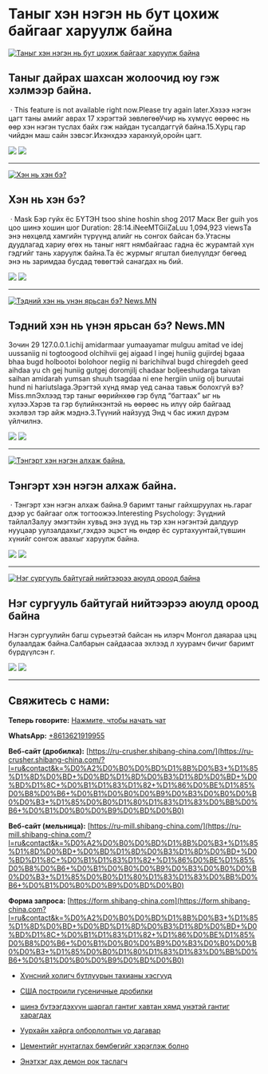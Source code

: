 # Таныг хэн нэгэн нь бут цохиж байгааг харуулж байна

<a href="https://swt.shibang-china.com/?l=ru&img&k=%D0%A2%D0%B0%D0%BD%D1%8B%D0%B3+%D1%85%D1%8D%D0%BD+%D0%BD%D1%8D%D0%B3%D1%8D%D0%BD+%D0%BD%D1%8C+%D0%B1%D1%83%D1%82+%D1%86%D0%BE%D1%85%D0%B8%D0%B6+%D0%B1%D0%B0%D0%B9%D0%B3%D0%B0%D0%B0%D0%B3+%D1%85%D0%B0%D1%80%D1%83%D1%83%D0%BB%D0%B6+%D0%B1%D0%B0%D0%B9%D0%BD%D0%B0" target="_blank">![Таныг хэн нэгэн нь бут цохиж байгааг харуулж байна](http://static.shibang-china.com/all-800x300/651.jpg)</a>

## Таныг дайрах шахсан жолоочид юу гэж хэлмээр байна.
&nbsp;&#0183;&#32;This feature is not available right now.Please try again later.Хэзээ нэгэн цагт таны амийг аврах 17 хэрэгтэй зөвлөгөөУчир нь хүмүүс өөрөөс нь өөр хэн нэгэн туслах байх гэж найдан тусалдаггүй байна.15.Хурц гар чийдэн маш сайн зэвсэг.Ихэнхдээ харанхуй,оройн цагт.


<a href="https://whatsapp.shibangsoft.com/WhatsApp.php" target="_blank" title="WhatsApp">![](http://static.shibang-china.com/icon/whatsapp.png)</a> <a href="https://swt.shibang-china.com/?l=ru&icon&k=%D0%A2%D0%B0%D0%BD%D1%8B%D0%B3+%D1%85%D1%8D%D0%BD+%D0%BD%D1%8D%D0%B3%D1%8D%D0%BD+%D0%BD%D1%8C+%D0%B1%D1%83%D1%82+%D1%86%D0%BE%D1%85%D0%B8%D0%B6+%D0%B1%D0%B0%D0%B9%D0%B3%D0%B0%D0%B0%D0%B3+%D1%85%D0%B0%D1%80%D1%83%D1%83%D0%BB%D0%B6+%D0%B1%D0%B0%D0%B9%D0%BD%D0%B0" target="_blank">![](http://static.shibang-china.com/icon/chat-ru.png)</a>

---

<a href="https://swt.shibang-china.com/?l=ru&img&k=%D0%A2%D0%B0%D0%BD%D1%8B%D0%B3+%D1%85%D1%8D%D0%BD+%D0%BD%D1%8D%D0%B3%D1%8D%D0%BD+%D0%BD%D1%8C+%D0%B1%D1%83%D1%82+%D1%86%D0%BE%D1%85%D0%B8%D0%B6+%D0%B1%D0%B0%D0%B9%D0%B3%D0%B0%D0%B0%D0%B3+%D1%85%D0%B0%D1%80%D1%83%D1%83%D0%BB%D0%B6+%D0%B1%D0%B0%D0%B9%D0%BD%D0%B0" target="_blank">![Хэн нь хэн бэ?](http://static.shibang-china.com/all-800x300/115.jpg)</a>

## Хэн нь хэн бэ?
&nbsp;&#0183;&#32;Mask Бэр гуйх ёс БҮТЭН tsoo shine hoshin shog 2017 Маск Ber guih yos цоо шинэ хошин шог Duration: 28:14.iNeeMTGiiZaLuu 1,094,923 viewsТа энэ нөхцөлд хамгийн түрүүнд алийг нь сонгох байсан бэ.Утасны дуудлагад хариу өгөх нь таныг нягт нямбайгаас гадна ёс журамтай хүн гэдгийг тань харуулж байна.Та ёс журмыг ягштал биелүүлдэг бөгөөд энэ нь заримдаа бусдад төвөгтэй санагдах нь бий.


<a href="https://whatsapp.shibangsoft.com/WhatsApp.php" target="_blank" title="WhatsApp">![](http://static.shibang-china.com/icon/whatsapp.png)</a> <a href="https://swt.shibang-china.com/?l=ru&icon&k=%D0%A2%D0%B0%D0%BD%D1%8B%D0%B3+%D1%85%D1%8D%D0%BD+%D0%BD%D1%8D%D0%B3%D1%8D%D0%BD+%D0%BD%D1%8C+%D0%B1%D1%83%D1%82+%D1%86%D0%BE%D1%85%D0%B8%D0%B6+%D0%B1%D0%B0%D0%B9%D0%B3%D0%B0%D0%B0%D0%B3+%D1%85%D0%B0%D1%80%D1%83%D1%83%D0%BB%D0%B6+%D0%B1%D0%B0%D0%B9%D0%BD%D0%B0" target="_blank">![](http://static.shibang-china.com/icon/chat-ru.png)</a>

---

<a href="https://swt.shibang-china.com/?l=ru&img&k=%D0%A2%D0%B0%D0%BD%D1%8B%D0%B3+%D1%85%D1%8D%D0%BD+%D0%BD%D1%8D%D0%B3%D1%8D%D0%BD+%D0%BD%D1%8C+%D0%B1%D1%83%D1%82+%D1%86%D0%BE%D1%85%D0%B8%D0%B6+%D0%B1%D0%B0%D0%B9%D0%B3%D0%B0%D0%B0%D0%B3+%D1%85%D0%B0%D1%80%D1%83%D1%83%D0%BB%D0%B6+%D0%B1%D0%B0%D0%B9%D0%BD%D0%B0" target="_blank">![Тэдний хэн нь үнэн ярьсан бэ? News.MN](http://static.shibang-china.com/all-800x300/654.jpg)</a>

## Тэдний хэн нь үнэн ярьсан бэ? News.MN
Зочин 29 127.0.0.1.ichij amidarmaar yumaayamar mulguu amitad ve idej uussaniig ni togtoogood olchihvii gej aigaad l ingej huniig gujirdej bgaaa bhaa bugd holbootoi bolohoor negiig ni barichihval bugd chiregdeh geed aihdaa yu ch gej huniig gutgej doromjilj chadaar boljeeshudarga taivan saihan amidarah yumsan shuuh tsagdaa ni ene hergiin uniig olj buruutai hund ni hariutslaga.Эрэгтэй хүнд ямар үед санаа тавьж болохгүй вэ? Miss.mnЭхлээд тэр таныг өөрийнхөө гэр бүлд “багтаах” ыг нь хүлээ.Хэрэв та гэр бүлийнхэнтэй нь өөрөөс нь илүү ойр байгаад эхэлвэл тэр айж мэднэ.3.Түүний найзууд Энд ч бас ижил дүрэм үйлчилнэ.


<a href="https://whatsapp.shibangsoft.com/WhatsApp.php" target="_blank" title="WhatsApp">![](http://static.shibang-china.com/icon/whatsapp.png)</a> <a href="https://swt.shibang-china.com/?l=ru&icon&k=%D0%A2%D0%B0%D0%BD%D1%8B%D0%B3+%D1%85%D1%8D%D0%BD+%D0%BD%D1%8D%D0%B3%D1%8D%D0%BD+%D0%BD%D1%8C+%D0%B1%D1%83%D1%82+%D1%86%D0%BE%D1%85%D0%B8%D0%B6+%D0%B1%D0%B0%D0%B9%D0%B3%D0%B0%D0%B0%D0%B3+%D1%85%D0%B0%D1%80%D1%83%D1%83%D0%BB%D0%B6+%D0%B1%D0%B0%D0%B9%D0%BD%D0%B0" target="_blank">![](http://static.shibang-china.com/icon/chat-ru.png)</a>

---

<a href="https://swt.shibang-china.com/?l=ru&img&k=%D0%A2%D0%B0%D0%BD%D1%8B%D0%B3+%D1%85%D1%8D%D0%BD+%D0%BD%D1%8D%D0%B3%D1%8D%D0%BD+%D0%BD%D1%8C+%D0%B1%D1%83%D1%82+%D1%86%D0%BE%D1%85%D0%B8%D0%B6+%D0%B1%D0%B0%D0%B9%D0%B3%D0%B0%D0%B0%D0%B3+%D1%85%D0%B0%D1%80%D1%83%D1%83%D0%BB%D0%B6+%D0%B1%D0%B0%D0%B9%D0%BD%D0%B0" target="_blank">![Тэнгэрт хэн нэгэн алхаж байна.](http://static.shibang-china.com/all-800x300/1094.jpg)</a>

## Тэнгэрт хэн нэгэн алхаж байна.
&nbsp;&#0183;&#32;Тэнгэрт хэн нэгэн алхаж байна.9 баримт таныг гайхшруулах нь.гараг дээр ус байгааг олж тогтоожээ.Interesting Psychology: Зүүдний тайлалЗалуу эмэгтэйн хувьд энэ зүүд нь тэр хэн нэгэнтэй далдуур нууцаар уулзалдахыг,гэхдээ эцэст нь өндөр ёс суртахуунтай,түвшин хүнийг сонгож авахыг харуулж байна.


<a href="https://whatsapp.shibangsoft.com/WhatsApp.php" target="_blank" title="WhatsApp">![](http://static.shibang-china.com/icon/whatsapp.png)</a> <a href="https://swt.shibang-china.com/?l=ru&icon&k=%D0%A2%D0%B0%D0%BD%D1%8B%D0%B3+%D1%85%D1%8D%D0%BD+%D0%BD%D1%8D%D0%B3%D1%8D%D0%BD+%D0%BD%D1%8C+%D0%B1%D1%83%D1%82+%D1%86%D0%BE%D1%85%D0%B8%D0%B6+%D0%B1%D0%B0%D0%B9%D0%B3%D0%B0%D0%B0%D0%B3+%D1%85%D0%B0%D1%80%D1%83%D1%83%D0%BB%D0%B6+%D0%B1%D0%B0%D0%B9%D0%BD%D0%B0" target="_blank">![](http://static.shibang-china.com/icon/chat-ru.png)</a>

---

<a href="https://swt.shibang-china.com/?l=ru&img&k=%D0%A2%D0%B0%D0%BD%D1%8B%D0%B3+%D1%85%D1%8D%D0%BD+%D0%BD%D1%8D%D0%B3%D1%8D%D0%BD+%D0%BD%D1%8C+%D0%B1%D1%83%D1%82+%D1%86%D0%BE%D1%85%D0%B8%D0%B6+%D0%B1%D0%B0%D0%B9%D0%B3%D0%B0%D0%B0%D0%B3+%D1%85%D0%B0%D1%80%D1%83%D1%83%D0%BB%D0%B6+%D0%B1%D0%B0%D0%B9%D0%BD%D0%B0" target="_blank">![Нэг сургууль байтугай нийтээрээ аюулд ороод байна](http://static.shibang-china.com/all-800x300/462.jpg)</a>

## Нэг сургууль байтугай нийтээрээ аюулд ороод байна
Нэгэн сургуулийн багш сүрьеэтэй байсан нь илэрч Монгол даяараа цэц булаалдаж байна.Салбарын сайдаасаа эхлээд л хуурамч бичиг баримт бүрдүүлсэн г.

<a href="https://whatsapp.shibangsoft.com/WhatsApp.php" target="_blank" title="WhatsApp">![](http://static.shibang-china.com/icon/whatsapp.png)</a> <a href="https://swt.shibang-china.com/?l=ru&icon&k=%D0%A2%D0%B0%D0%BD%D1%8B%D0%B3+%D1%85%D1%8D%D0%BD+%D0%BD%D1%8D%D0%B3%D1%8D%D0%BD+%D0%BD%D1%8C+%D0%B1%D1%83%D1%82+%D1%86%D0%BE%D1%85%D0%B8%D0%B6+%D0%B1%D0%B0%D0%B9%D0%B3%D0%B0%D0%B0%D0%B3+%D1%85%D0%B0%D1%80%D1%83%D1%83%D0%BB%D0%B6+%D0%B1%D0%B0%D0%B9%D0%BD%D0%B0" target="_blank">![](http://static.shibang-china.com/icon/chat-ru.png)</a>

---
## Свяжитесь с нами:

**Теперь говорите:** [Нажмите, чтобы начать чат](https://swt.shibang-china.com?l=ru&contact&k=%D0%A2%D0%B0%D0%BD%D1%8B%D0%B3+%D1%85%D1%8D%D0%BD+%D0%BD%D1%8D%D0%B3%D1%8D%D0%BD+%D0%BD%D1%8C+%D0%B1%D1%83%D1%82+%D1%86%D0%BE%D1%85%D0%B8%D0%B6+%D0%B1%D0%B0%D0%B9%D0%B3%D0%B0%D0%B0%D0%B3+%D1%85%D0%B0%D1%80%D1%83%D1%83%D0%BB%D0%B6+%D0%B1%D0%B0%D0%B9%D0%BD%D0%B0)

**WhatsApp:**  [+8613621919955](https://whatsapp.shibangsoft.com/WhatsApp.php)

**Веб-сайт (дробилка):** [https://ru-crusher.shibang-china.com/](https://ru-crusher.shibang-china.com/?l=ru&contact&k=%D0%A2%D0%B0%D0%BD%D1%8B%D0%B3+%D1%85%D1%8D%D0%BD+%D0%BD%D1%8D%D0%B3%D1%8D%D0%BD+%D0%BD%D1%8C+%D0%B1%D1%83%D1%82+%D1%86%D0%BE%D1%85%D0%B8%D0%B6+%D0%B1%D0%B0%D0%B9%D0%B3%D0%B0%D0%B0%D0%B3+%D1%85%D0%B0%D1%80%D1%83%D1%83%D0%BB%D0%B6+%D0%B1%D0%B0%D0%B9%D0%BD%D0%B0)

**Веб-сайт (мельница):** [https://ru-mill.shibang-china.com/](https://ru-mill.shibang-china.com/?l=ru&contact&k=%D0%A2%D0%B0%D0%BD%D1%8B%D0%B3+%D1%85%D1%8D%D0%BD+%D0%BD%D1%8D%D0%B3%D1%8D%D0%BD+%D0%BD%D1%8C+%D0%B1%D1%83%D1%82+%D1%86%D0%BE%D1%85%D0%B8%D0%B6+%D0%B1%D0%B0%D0%B9%D0%B3%D0%B0%D0%B0%D0%B3+%D1%85%D0%B0%D1%80%D1%83%D1%83%D0%BB%D0%B6+%D0%B1%D0%B0%D0%B9%D0%BD%D0%B0)

**Форма запроса:** [https://form.shibang-china.com](https://form.shibang-china.com?l=ru&contact&k=%D0%A2%D0%B0%D0%BD%D1%8B%D0%B3+%D1%85%D1%8D%D0%BD+%D0%BD%D1%8D%D0%B3%D1%8D%D0%BD+%D0%BD%D1%8C+%D0%B1%D1%83%D1%82+%D1%86%D0%BE%D1%85%D0%B8%D0%B6+%D0%B1%D0%B0%D0%B9%D0%B3%D0%B0%D0%B0%D0%B3+%D1%85%D0%B0%D1%80%D1%83%D1%83%D0%BB%D0%B6+%D0%B1%D0%B0%D0%B9%D0%BD%D0%B0)

* [Хүнсний холигч бутлуурын тахианы хэсгүүд](../126/%D0%A5%D2%AF%D0%BD%D1%81%D0%BD%D0%B8%D0%B9%20%D1%85%D0%BE%D0%BB%D0%B8%D0%B3%D1%87%20%D0%B1%D1%83%D1%82%D0%BB%D1%83%D1%83%D1%80%D1%8B%D0%BD%20%D1%82%D0%B0%D1%85%D0%B8%D0%B0%D0%BD%D1%8B%20%D1%85%D1%8D%D1%81%D0%B3%D2%AF%D2%AF%D0%B4.md)

* [США построили гусеничные дробилки](../126/%D0%A1%D0%A8%D0%90%20%D0%BF%D0%BE%D1%81%D1%82%D1%80%D0%BE%D0%B8%D0%BB%D0%B8%20%D0%B3%D1%83%D1%81%D0%B5%D0%BD%D0%B8%D1%87%D0%BD%D1%8B%D0%B5%20%D0%B4%D1%80%D0%BE%D0%B1%D0%B8%D0%BB%D0%BA%D0%B8.md)

* [шинэ бүтээгдэхүүн шаргал гантиг хавтан хямд үнэтэй гантиг харагдах](../128/%D1%88%D0%B8%D0%BD%D1%8D%20%D0%B1%D2%AF%D1%82%D1%8D%D1%8D%D0%B3%D0%B4%D1%8D%D1%85%D2%AF%D2%AF%D0%BD%20%D1%88%D0%B0%D1%80%D0%B3%D0%B0%D0%BB%20%D0%B3%D0%B0%D0%BD%D1%82%D0%B8%D0%B3%20%D1%85%D0%B0%D0%B2%D1%82%D0%B0%D0%BD%20%D1%85%D1%8F%D0%BC%D0%B4%20%D2%AF%D0%BD%D1%8D%D1%82%D1%8D%D0%B9%20%D0%B3%D0%B0%D0%BD%D1%82%D0%B8%D0%B3%20%D1%85%D0%B0%D1%80%D0%B0%D0%B3%D0%B4%D0%B0%D1%85.md)

* [Уурхайн хайрга олборлолтын үр дагавар](../129/%D0%A3%D1%83%D1%80%D1%85%D0%B0%D0%B9%D0%BD%20%D1%85%D0%B0%D0%B9%D1%80%D0%B3%D0%B0%20%D0%BE%D0%BB%D0%B1%D0%BE%D1%80%D0%BB%D0%BE%D0%BB%D1%82%D1%8B%D0%BD%20%D2%AF%D1%80%20%D0%B4%D0%B0%D0%B3%D0%B0%D0%B2%D0%B0%D1%80.md)

* [Цементийг нунтаглах бөмбөгийг хэрэглэж болно](../129/%D0%A6%D0%B5%D0%BC%D0%B5%D0%BD%D1%82%D0%B8%D0%B9%D0%B3%20%D0%BD%D1%83%D0%BD%D1%82%D0%B0%D0%B3%D0%BB%D0%B0%D1%85%20%D0%B1%D3%A9%D0%BC%D0%B1%D3%A9%D0%B3%D0%B8%D0%B9%D0%B3%20%D1%85%D1%8D%D1%80%D1%8D%D0%B3%D0%BB%D1%8D%D0%B6%20%D0%B1%D0%BE%D0%BB%D0%BD%D0%BE.md)

* [Энэтхэг дэх демон рок таслагч](../127/%D0%AD%D0%BD%D1%8D%D1%82%D1%85%D1%8D%D0%B3%20%D0%B4%D1%8D%D1%85%20%D0%B4%D0%B5%D0%BC%D0%BE%D0%BD%20%D1%80%D0%BE%D0%BA%20%D1%82%D0%B0%D1%81%D0%BB%D0%B0%D0%B3%D1%87.md)